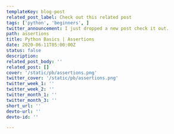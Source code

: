 ```yaml
---
templateKey: blog-post
related_post_label: Check out this related post
tags: ['python', 'beginners', ]
twitter_announcement: I just dropped a new post check it out.
path: assertions
title: Python Basics | Assertions
date: 2020-06-11T05:00:00Z
status: false
description:
related_post_body: ''
related_post: []
cover: '/static/pb/assertions.png'
twitter_cover: '/static/pb/assertions.png'
twitter_week_1: ''
twitter_week_2: ''
twitter_month_1: ''
twitter_month_3: ''
short_url: ''
devto-url: ''
devto-id: ''

---
```


<!--
<p style='text-align: center'>
<a href='https://waylonwalker.com/blog/assertions'>
  <img
    style='width:500px; max-width:80%; margin: auto;'
    src="https://waylonwalker.com/assertions.png"
    alt="Read more from the Python Basics | Assertions article"
  />
  </a>
</p>

-->
